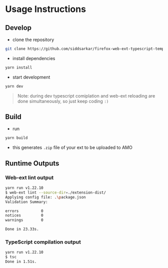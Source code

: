 # Usage Instructions

## Develop

- clone the repository

```sh
git clone https://github.com/siddsarkar/firefox-web-ext-typescript-template.git
```

- install dependencies

```sh
yarn install
```

- start development

```sh
yarn dev
```

> Note: during dev typescript comiplation and web-ext reloading are done simultaneously, so just keep coding `:)`

## Build

- run

```sh
yarn build
```

- this generates `.zip` file of your ext to be uploaded to AMO

## Runtime Outputs

### Web-ext lint output

```sh
yarn run v1.22.10
$ web-ext lint --source-dir=./extension-dist/
Applying config file: .\package.json
Validation Summary:

errors          0
notices         0
warnings        0

Done in 23.33s.
```

### TypeScript compilation output

```sh
yarn run v1.22.10
$ tsc
Done in 1.51s.
```
